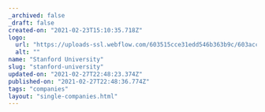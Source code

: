```yaml
---
_archived: false
_draft: false
created-on: "2021-02-23T15:10:35.718Z"
logo:
  url: "https://uploads-ssl.webflow.com/603515cce31edd546b363b9c/603acc3577575b028722a1a7_stanfordwhite.png"
  alt: ""
name: "Stanford University"
slug: "stanford-university"
updated-on: "2021-02-27T22:48:23.374Z"
published-on: "2021-02-27T22:48:36.774Z"
tags: "companies"
layout: "single-companies.html"
---
```



